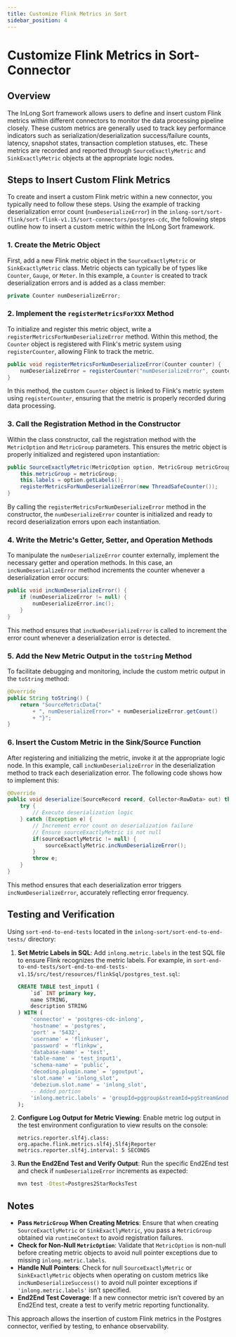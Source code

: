 ```yaml
---
title: Customize Flink Metrics in Sort  
sidebar_position: 4
---
```


# Customize Flink Metrics in Sort-Connector

## Overview

The InLong Sort framework allows users to define and insert custom Flink metrics within different connectors to monitor the data processing pipeline closely. These custom metrics are generally used to track key performance indicators such as serialization/deserialization success/failure counts, latency, snapshot states, transaction completion statuses, etc. These metrics are recorded and reported through `SourceExactlyMetric` and `SinkExactlyMetric` objects at the appropriate logic nodes.

## Steps to Insert Custom Flink Metrics

To create and insert a custom Flink metric within a new connector, you typically need to follow these steps. Using the example of tracking deserialization error count (`numDeserializeError`) in the `inlong-sort/sort-flink/sort-flink-v1.15/sort-connectors/postgres-cdc`, the following steps outline how to insert a custom metric within the InLong Sort framework.

### 1. Create the Metric Object

First, add a new Flink metric object in the `SourceExactlyMetric` or `SinkExactlyMetric` class. Metric objects can typically be of types like `Counter`, `Gauge`, or `Meter`. In this example, a `Counter` is created to track deserialization errors and is added as a class member:

```java
private Counter numDeserializeError;
```

### 2. Implement the `registerMetricsForXXX` Method

To initialize and register this metric object, write a `registerMetricsForNumDeserializeError` method. Within this method, the `Counter` object is registered with Flink's metric system using `registerCounter`, allowing Flink to track the metric.

```java
public void registerMetricsForNumDeserializeError(Counter counter) {
    numDeserializeError = registerCounter("numDeserializeError", counter);
}
```

In this method, the custom `Counter` object is linked to Flink's metric system using `registerCounter`, ensuring that the metric is properly recorded during data processing.

### 3. Call the Registration Method in the Constructor

Within the class constructor, call the registration method with the `MetricOption` and `MetricGroup` parameters. This ensures the metric object is properly initialized and registered upon instantiation:

```java
public SourceExactlyMetric(MetricOption option, MetricGroup metricGroup) {
    this.metricGroup = metricGroup;
    this.labels = option.getLabels();
    registerMetricsForNumDeserializeError(new ThreadSafeCounter());
}
```

By calling the `registerMetricsForNumDeserializeError` method in the constructor, the `numDeserializeError` counter is initialized and ready to record deserialization errors upon each instantiation.

### 4. Write the Metric's Getter, Setter, and Operation Methods

To manipulate the `numDeserializeError` counter externally, implement the necessary getter and operation methods. In this case, an `incNumDeserializeError` method increments the counter whenever a deserialization error occurs:

```java
public void incNumDeserializeError() {
    if (numDeserializeError != null) {
        numDeserializeError.inc();
    }
}
```

This method ensures that `incNumDeserializeError` is called to increment the error count whenever a deserialization error is detected.

### 5. Add the New Metric Output in the `toString` Method

To facilitate debugging and monitoring, include the custom metric output in the `toString` method:

```java
@Override
public String toString() {
    return "SourceMetricData{" 
        + ", numDeserializeError=" + numDeserializeError.getCount()
        + "}";
}
```

### 6. Insert the Custom Metric in the Sink/Source Function

After registering and initializing the metric, invoke it at the appropriate logic node. In this example, call `incNumDeserializeError` in the deserialization method to track each deserialization error. The following code shows how to implement this:

```java
@Override
public void deserialize(SourceRecord record, Collector<RowData> out) throws Exception {
    try {
        // Execute deserialization logic
    } catch (Exception e) {
        // Increment error count on deserialization failure
        // Ensure sourceExactlyMetric is not null
        if(sourceExactlyMetric != null) {
            sourceExactlyMetric.incNumDeserializeError();
        }
        throw e;
    }
}
```

This method ensures that each deserialization error triggers `incNumDeserializeError`, accurately reflecting error frequency.

## Testing and Verification

Using `sort-end-to-end-tests` located in the `inlong-sort/sort-end-to-end-tests/` directory:

1. **Set Metric Labels in SQL**: Add `inlong.metric.labels` in the test SQL file to ensure Flink recognizes the metric labels. For example, in `sort-end-to-end-tests/sort-end-to-end-tests-v1.15/src/test/resources/flinkSql/postgres_test.sql`:

    ```sql
    CREATE TABLE test_input1 (
        `id` INT primary key,
        name STRING,
        description STRING
    ) WITH (
        'connector' = 'postgres-cdc-inlong',
        'hostname' = 'postgres',
        'port' = '5432',
        'username' = 'flinkuser',
        'password' = 'flinkpw',
        'database-name' = 'test',
        'table-name' = 'test_input1',
        'schema-name' = 'public',
        'decoding.plugin.name' = 'pgoutput',
        'slot.name' = 'inlong_slot',
        'debezium.slot.name' = 'inlong_slot',
        -- Added portion
        'inlong.metric.labels' = 'groupId=pggroup&streamId=pgStream&nodeId=pgNode'
    );
    ```

2. **Configure Log Output for Metric Viewing**: Enable metric log output in the test environment configuration to view results on the console:

    ```properties
    metrics.reporter.slf4j.class: org.apache.flink.metrics.slf4j.Slf4jReporter
    metrics.reporter.slf4j.interval: 5 SECONDS
    ```

3. **Run the End2End Test and Verify Output**: Run the specific End2End test and check if `numDeserializeError` increments as expected:

    ```bash
    mvn test -Dtest=Postgres2StarRocksTest
    ```

## Notes

* **Pass `MetricGroup` When Creating Metrics**: Ensure that when creating `SourceExactlyMetric` or `SinkExactlyMetric`, you pass a `MetricGroup` obtained via `runtimeContext` to avoid registration failures.
* **Check for Non-Null `MetricOption`**: Validate that `MetricOption` is non-null before creating metric objects to avoid null pointer exceptions due to missing `inlong.metric.labels`.
* **Handle Null Pointers**: Check for null `SourceExactlyMetric` or `SinkExactlyMetric` objects when operating on custom metrics like `incNumDeserializeSuccess()` to avoid null pointer exceptions if `'inlong.metric.labels'` isn’t specified.
* **End2End Test Coverage**: If a new connector metric isn’t covered by an End2End test, create a test to verify metric reporting functionality.

This approach allows the insertion of custom Flink metrics in the Postgres connector, verified by testing, to enhance observability.